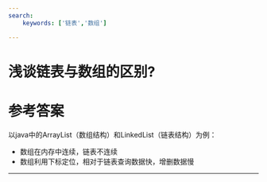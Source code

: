 ```yaml
---
search:
    keywords: ['链表','数组']

---
```



# 浅谈链表与数组的区别?

# 参考答案
以java中的ArrayList（数组结构）和LinkedList（链表结构）为例：

* 数组在内存中连续，链表不连续
* 数组利用下标定位，相对于链表查询数据快，增删数据慢

---